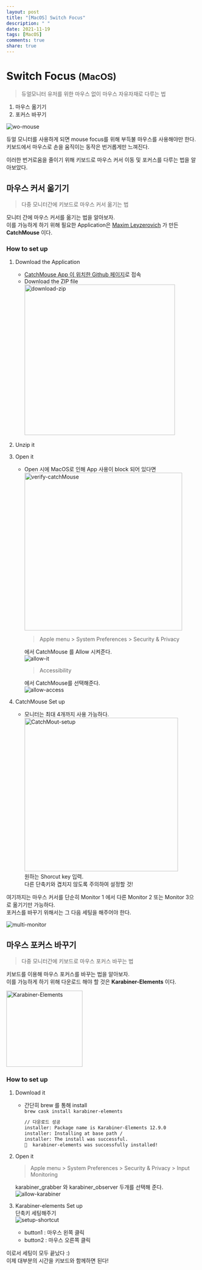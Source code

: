 ```yaml
---
layout: post
title: "[MacOS] Switch Focus"
description: " "
date: 2021-11-19
tags: [MacOS]
comments: true
share: true
---
```


# Switch Focus <small>(MacOS)</small>
> 듀얼모니터 유저를 위한 마우스 없이 마우스 자유자재로 다루는 법

1. 마우스 옮기기
2. 포커스 바꾸기

![wo-mouse](https://user-images.githubusercontent.com/48475824/74578733-ac927b80-4fd9-11ea-92cd-475d70ba3806.png)  

듀얼 모니터를 사용하게 되면 mouse focus를 위해 부득불 마우스를 사용해야만 한다.  
키보드에서 마우스로 손을 움직이는 동작은 번거롭게만 느껴진다.   

이러한 번거로움을 줄이기 위해 키보드로 마우스 커서 이동 및 포커스를 다루는 법을 알아보았다. 



## 마우스 커서 옮기기
> 다중 모니터간에 키보드로 마우스 커서 옮기는 법
 
모니터 간에 마우스 커서를 옮기는 법을 알아보자.  
이를 가능하게 하기 위해 필요한 Application은 [Maxim Leyzerovich](http://round.is/about/) 가 만든 **CatchMouse** 이다.  

### How to set up
1. Download the Application  
   * [CatchMouse App 이 위치한 Github 페이지](https://github.com/round/CatchMouse)로 접속
   * Download the ZIP file  
      <img width="395" alt="download-zip" src="https://user-images.githubusercontent.com/48475824/74579299-f6c92c00-4fdc-11ea-9ea7-62a36619ddf0.png">
1. Unzip it
1. Open it
     * Open 시에 MacOS로 인해 App 사용이 block 되어 있다면  
        <img width="414" alt="verify-catchMouse" src="https://user-images.githubusercontent.com/48475824/74579480-33495780-4fde-11ea-8f25-16b8e9643690.png">  
        > Apple menu > System Preferences > Security & Privacy  

        에서 CatchMouse 를 Allow 시켜준다.  
        ![allow-it](https://user-images.githubusercontent.com/48475824/74579620-2d07ab00-4fdf-11ea-98de-66640ba7b125.png)  
        > Accessibility 
        
        에서 CatchMouse를 선택해준다.  
        ![allow-access](https://user-images.githubusercontent.com/48475824/74579660-912a6f00-4fdf-11ea-9d3e-73fbd82de722.png)

1. CatchMouse Set up
     * 모니터는 최대 4개까지 사용 가능하다.  
       <img width="403" alt="CatchMout-setup" src="https://user-images.githubusercontent.com/48475824/74579392-7d7e0900-4fdd-11ea-98d9-f1a9f021d685.png">  
    원하는 Shorcut key 입력.  
    다른 단축키와 겹치지 않도록 주의하여 설정할 것!

여기까지는 마우스 커서를 단순히 Monitor 1 에서 다른 Monitor 2 또는 Monitor 3으로 옮기기만 가능하다.   
포커스를 바꾸기 위해서는 그 다음 세팅을 해주어야 한다.  

![multi-monitor](https://user-images.githubusercontent.com/48475824/74579026-4ad31100-4fdb-11ea-8dbe-a717de45fea2.png)



## 마우스 포커스 바꾸기  
> 다중 모니터간에 키보드로 마우스 포커스 바꾸는 법  

키보드를 이용해 마우스 포커스를 바꾸는 법을 알아보자.  
이를 가능하게 하기 위해 다운로드 해야 할 것은 **Karabiner-Elements** 이다.

<img width="200" alt="Karabiner-Elements" src="https://user-images.githubusercontent.com/48475824/74579866-5a555880-4fe1-11ea-867b-3ba35042c10a.png">


### How to set up
1. Download it
   * 간단히 brew 를 통해 install  
    <code>brew cask install karabiner-elements</code>  
      ```bash
      // 다운로드 성공
      installer: Package name is Karabiner-Elements 12.9.0
      installer: Installing at base path /
      installer: The install was successful.
      🍺  karabiner-elements was successfully installed!
      ```
1. Open it  
   > Apple menu > System Preferences > Security & Privacy > Input Monitoring  

   karabiner_grabber 와 karabiner_observer 두개를 선택해 준다.  
   ![allow-karabiner](https://user-images.githubusercontent.com/48475824/74579944-2d557580-4fe2-11ea-8caf-0bda5b9f7f8e.png)
2. Karabiner-elements Set up  
   단축키 세팅해주기  
   ![setup-shortcut](https://user-images.githubusercontent.com/48475824/74579966-5d9d1400-4fe2-11ea-84f7-81a8ce81d4da.png)  
   * button1 : 마우스 왼쪽 클릭
   * button2 : 마우스 오른쪽 클릭


이로서 세팅이 모두 끝났다 :)  
이제 대부분의 시간을 키보드와 함께하면 된다!
